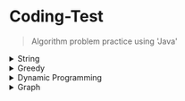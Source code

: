 # Coding-Test
> Algorithm problem practice using 'Java'

<details>
  <summary>String</summary>
  
  ---
  [> Omok](https://github.com/leeheefull/Algorithms/tree/master/CodingTest/src/string/Omok.java)
  
  [> Pyramid](https://github.com/leeheefull/Algorithms/tree/master/CodingTest/src/string/Pyramid.java)
  
  [> Number Of Words (baekjoon 1152)](https://github.com/leeheefull/Algorithms/tree/master/CodingTest/src/string/NumberOfWords.java)

  [> Word Study (baekjoon 1157)](https://github.com/leeheefull/Algorithms/tree/master/CodingTest/src/string/WordStudy.java)

  [> Group Word Checker (baekjoon 1316)](https://github.com/leeheefull/Algorithms/tree/master/CodingTest/src/string/GroupWordChecker.java)

  [> Right Angle Triangle (baekjoon 2438)](https://github.com/leeheefull/Algorithms/tree/master/CodingTest/src/string/RightAngleTriangle.java)

  [> Measure Word Length (baekjoon 2743)](https://github.com/leeheefull/Algorithms/tree/master/CodingTest/src/string/MeasureWordLength.java)
  
  [> Croatia Alphabet (baekjoon 2941)](https://github.com/leeheefull/Algorithms/tree/master/CodingTest/src/string/CroatiaAlphabet.java)
  
  [> OX Quiz (baekjoon 8958)](https://github.com/leeheefull/Algorithms/tree/master/CodingTest/src/string/OXQuiz.java)
  
  [> Parenthesis (baekjoon 9012)](https://github.com/leeheefull/Algorithms/tree/master/CodingTest/src/string/Parenthesis.java)
  
  [> Find Alphabet (baekjoon 10809)](https://github.com/leeheefull/Algorithms/tree/master/CodingTest/src/string/FindAlphabet.java)

  [> A Plus B (6) (baekjoon 10953)](https://github.com/leeheefull/Algorithms/tree/master/CodingTest/src/string/APlusB6.java)

  [> Same Input, output (2) (baekjoon 11719)](https://github.com/leeheefull/Algorithms/tree/master/CodingTest/src/string/SameInOutput2.java)

  [> Sum Of Numbers (baekjoon 11720)](https://github.com/leeheefull/Algorithms/tree/master/CodingTest/src/string/SumOfNumbers.java)

  [> Break 10 (baekjoon 11721)](https://github.com/leeheefull/Algorithms/tree/master/CodingTest/src/string/Break10.java)

  ---
</details>

<details>
  <summary>Greedy</summary>
  
  ---
  [> Matrix (baekjoon 1080)](https://github.com/leeheefull/Algorithms/tree/master/CodingTest/src/greedy/Matrix.java)
  
  [> Stand In Line (baekjoon 1138)](https://github.com/leeheefull/Algorithms/tree/master/CodingTest/src/greedy/StandInLine.java)
  
  [> Word Math (baekjoon 1339)](https://github.com/leeheefull/Algorithms/tree/master/CodingTest/src/greedy/WordMath.java)
  
  [> Lost Parenthesis (baekjoon 1541)](https://github.com/leeheefull/Algorithms/tree/master/CodingTest/src/greedy/LostParenthesis.java)
  
  [> Tie Number (baekjoon 1744)](https://github.com/leeheefull/Algorithms/tree/master/CodingTest/src/greedy/TieNumber.java)
  
  [> Sick Knight (baekjoon 1784)](https://github.com/leeheefull/Algorithms/tree/master/CodingTest/src/greedy/SickKnight.java)
  
  [> Meeting Room Allocation (baekjoon 1931)](https://github.com/leeheefull/Algorithms/tree/master/CodingTest/src/greedy/MeetingRoomAllocation.java)
  
  [> New Recruit (baekjoon 1946)](https://github.com/leeheefull/Algorithms/tree/master/CodingTest/src/greedy/NewRecruit.java)
  
  [> Rope (baekjoon 2217)](https://github.com/leeheefull/Algorithms/tree/master/CodingTest/src/greedy/Rope.java)
  
  [> Scales (baekjoon 2437)](https://github.com/leeheefull/Algorithms/tree/master/CodingTest/src/greedy/Scales.java)
  
  [> Exchange (baekjoon 5585)](https://github.com/leeheefull/Algorithms/tree/master/CodingTest/src/greedy/Exchange.java)
  
  [> Microwave Oven (baekjoon 10162)](https://github.com/leeheefull/Algorithms/tree/master/CodingTest/src/greedy/MicrowaveOven.java)
  
  [> Coin 0 (baekjoon 11047)](https://github.com/leeheefull/Algorithms/tree/master/CodingTest/src/greedy/Coin0.java)
  
  [> ATM (baekjoon 11399)](https://github.com/leeheefull/Algorithms/tree/master/CodingTest/src/greedy/ATM.java)
  
  ---
</details>

<details>
  <summary>Dynamic Programming</summary>
  
  ---
  [> Fibonacci Function (baekjoon 1003)](https://github.com/leeheefull/Algorithms/tree/master/CodingTest/src/dynamicProgramming/FibonacciFunction.java)

  [> RGB Distance (baekjoon 1149)](https://github.com/leeheefull/Algorithms/tree/master/CodingTest/src/dynamicProgramming/RGBDistance.java)

  [> Make 1 (baekjoon 1463)](https://github.com/leeheefull/Algorithms/tree/master/CodingTest/src/dynamicProgramming/Make1.java)

  [> Continuous Sum (baekjoon 1912)](https://github.com/leeheefull/Algorithms/tree/master/CodingTest/src/dynamicProgramming/ContinuousSum.java)

  [> Integer Triangle (baekjoon 1932)](https://github.com/leeheefull/Algorithms/tree/master/CodingTest/src/dynamicProgramming/IntegerTriangle.java)

  [> WineTasting (baekjoon 2156)](https://github.com/leeheefull/Algorithms/tree/master/CodingTest/src/dynamicProgramming/WineTasting.java)

  [> Pinary Number (baekjoon 2193)](https://github.com/leeheefull/Algorithms/tree/master/CodingTest/src/dynamicProgramming/PinaryNumber.java)

  [> Climb Stair (baekjoon 2579)](https://github.com/leeheefull/Algorithms/tree/master/CodingTest/src/dynamicProgramming/ClimbStair.java)

  [> Fibonacci Number (2) (baekjoon 2748)](https://github.com/leeheefull/Algorithms/tree/master/CodingTest/src/dynamicProgramming/FibonacciNumber2.java)
  
  [> Sugar Delivery (baekjoon 2839)](https://github.com/leeheefull/Algorithms/tree/master/CodingTest/src/dynamicProgramming/SugarDelivery.java)

  [> Add 123 (baekjoon 9095)](https://github.com/leeheefull/Algorithms/tree/master/CodingTest/src/dynamicProgramming/Add123.java)  

  [> Number Of Easy Step (baekjoon 10844)](https://github.com/leeheefull/Algorithms/tree/master/CodingTest/src/dynamicProgramming/NumberOfEasyStep.java)  

  [> LIS (baekjoon 11053)](https://github.com/leeheefull/Algorithms/tree/master/CodingTest/src/dynamicProgramming/LIS.java)  

  [> 2N Tiling (baekjoon 11726)](https://github.com/leeheefull/Algorithms/tree/master/CodingTest/src/dynamicProgramming/Tiling2N.java)  

  [> 2N Tiling (2) (baekjoon 11727)](https://github.com/leeheefull/Algorithms/tree/master/CodingTest/src/dynamicProgramming/Tiling2N2.java)  
  
  ---
</details>


<details>
  <summary>Graph</summary>
  
  ---
  ---
</details>